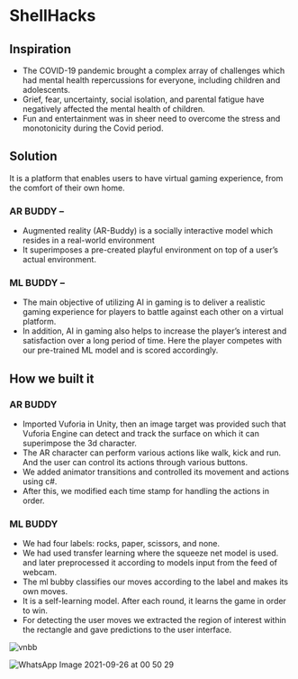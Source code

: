 # ShellHacks

## Inspiration
- The COVID-19 pandemic brought a complex array of challenges which had mental health repercussions for everyone, including children and adolescents. 
- Grief, fear, uncertainty, social isolation, and parental fatigue have negatively affected the mental health of children.
- Fun and entertainment was in sheer need to overcome the stress and monotonicity during the Covid period. 

## Solution
It is a platform that enables users to have virtual gaming experience, from the comfort of their own home. 
### AR BUDDY –
- Augmented reality (AR-Buddy) is a socially interactive model which resides in a real-world environment 
- It superimposes a pre-created playful environment on top of a user’s actual environment.

 ### ML BUDDY –
- The main objective of utilizing AI in gaming is to deliver a realistic gaming experience for players to battle against each other on a virtual platform. 
- In addition, AI in gaming also helps to increase the player’s interest and satisfaction over a long period of time. Here the player competes with our pre-trained ML model and is scored accordingly.


## How we built it
### AR BUDDY 
- Imported Vuforia in Unity, then an image target was provided such that Vuforia Engine can detect and track the surface on which it can superimpose the 3d character. 
- The AR character can perform various actions like walk, kick and run. And the user can control its actions through various buttons. 
- We added animator transitions and controlled its movement and actions using c#. 
- After this, we modified each time stamp for handling the actions in order.
### ML BUDDY
- We had four labels: rocks, paper, scissors, and none.
- We had used transfer learning where the squeeze net model is used. and later preprocessed it according to models input from the feed of webcam.
- The ml bubby classifies our moves according to the label and makes its own moves.
- It is a self-learning model. After each round, it learns the game in order to win. 
- For detecting the user moves we extracted the region of interest within the rectangle and gave predictions to the user interface.


![vnbb](https://user-images.githubusercontent.com/64356997/134787119-70056b73-b10a-40f2-b3e9-9dc5f6a60201.jpeg)

![WhatsApp Image 2021-09-26 at 00 50 29](https://user-images.githubusercontent.com/64356997/134787154-715dd20a-fbb3-40df-9a88-abba9f01390f.jpeg)
